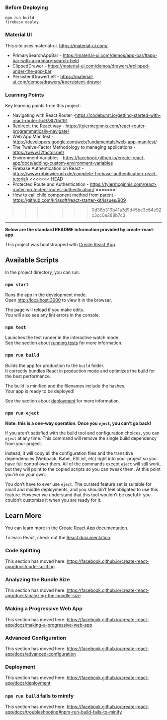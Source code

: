### Before Deploying

```
npm run build
firebase deploy
```

### Material UI

This site uses material-ui. https://material-ui.com/
- PrimarySearchAppBar - https://material-ui.com/demos/app-bar/#app-bar-with-a-primary-search-field
- ClippedDrawer - https://material-ui.com/demos/drawers/#clipped-under-the-app-bar
- PersistentDrawerLeft - https://material-ui.com/demos/drawers/#persistent-drawer

### Learning Points

Key learning points from this project:
- Navigating with React Router -https://codeburst.io/getting-started-with-react-router-5c978f70df91
- Redirect, the React way - https://tylermcginnis.com/react-router-programmatically-navigate/
- Web App Manifest - https://developers.google.com/web/fundamentals/web-app-manifest/
- The Twelve-Factor Methodology to managing applications - https://www.12factor.net/
- Environment Variables - https://facebook.github.io/create-react-app/docs/adding-custom-environment-variables
- Firebase Authentication on React - https://www.robinwieruch.de/complete-firebase-authentication-react-tutorial/
<<<<<<< HEAD
- Protected Route and Authentication - https://tylermcginnis.com/react-router-protected-routes-authentication/
=======
- How to call child component method from parent - https://github.com/kriasoft/react-starter-kit/issues/909
>>>>>>> 0d36b319b41a7d9d45bc3c64e92c3cc0e288b7c3

---

**Below are the standard README information provided by create-react-app**

This project was bootstrapped with [Create React App](https://github.com/facebook/create-react-app).

## Available Scripts

In the project directory, you can run:

### `npm start`

Runs the app in the development mode.<br>
Open [http://localhost:3000](http://localhost:3000) to view it in the browser.

The page will reload if you make edits.<br>
You will also see any lint errors in the console.

### `npm test`

Launches the test runner in the interactive watch mode.<br>
See the section about [running tests](https://facebook.github.io/create-react-app/docs/running-tests) for more information.

### `npm run build`

Builds the app for production to the `build` folder.<br>
It correctly bundles React in production mode and optimizes the build for the best performance.

The build is minified and the filenames include the hashes.<br>
Your app is ready to be deployed!

See the section about [deployment](https://facebook.github.io/create-react-app/docs/deployment) for more information.

### `npm run eject`

**Note: this is a one-way operation. Once you `eject`, you can’t go back!**

If you aren’t satisfied with the build tool and configuration choices, you can `eject` at any time. This command will remove the single build dependency from your project.

Instead, it will copy all the configuration files and the transitive dependencies (Webpack, Babel, ESLint, etc) right into your project so you have full control over them. All of the commands except `eject` will still work, but they will point to the copied scripts so you can tweak them. At this point you’re on your own.

You don’t have to ever use `eject`. The curated feature set is suitable for small and middle deployments, and you shouldn’t feel obligated to use this feature. However we understand that this tool wouldn’t be useful if you couldn’t customize it when you are ready for it.

## Learn More

You can learn more in the [Create React App documentation](https://facebook.github.io/create-react-app/docs/getting-started).

To learn React, check out the [React documentation](https://reactjs.org/).

### Code Splitting

This section has moved here: https://facebook.github.io/create-react-app/docs/code-splitting

### Analyzing the Bundle Size

This section has moved here: https://facebook.github.io/create-react-app/docs/analyzing-the-bundle-size

### Making a Progressive Web App

This section has moved here: https://facebook.github.io/create-react-app/docs/making-a-progressive-web-app

### Advanced Configuration

This section has moved here: https://facebook.github.io/create-react-app/docs/advanced-configuration

### Deployment

This section has moved here: https://facebook.github.io/create-react-app/docs/deployment

### `npm run build` fails to minify

This section has moved here: https://facebook.github.io/create-react-app/docs/troubleshooting#npm-run-build-fails-to-minify
